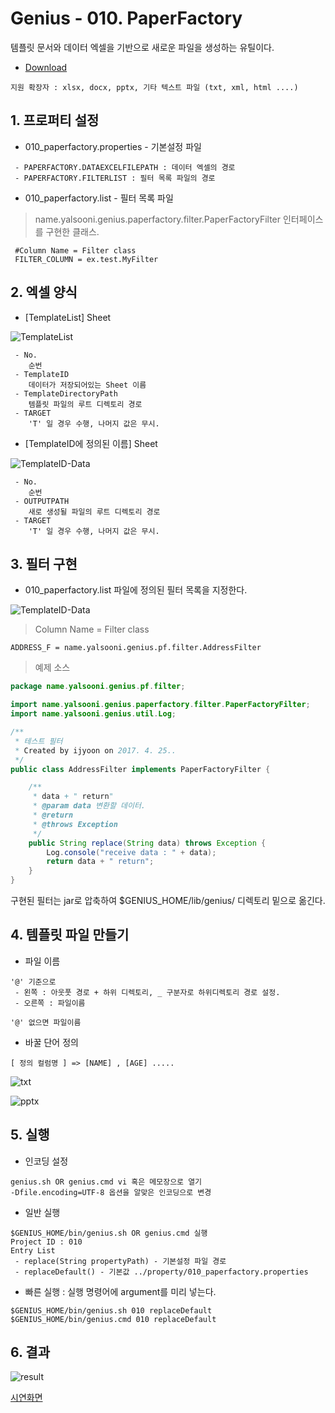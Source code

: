 # Genius - 010. PaperFactory

템플릿 문서와 데이터 엑셀을 기반으로 새로운 파일을 생성하는 유틸이다.
* [Download](https://github.com/yalsooni/Genius/releases/tag/v1.0)

~~~
지원 확장자 : xlsx, docx, pptx, 기타 텍스트 파일 (txt, xml, html ....)
~~~

## 1. 프로퍼티 설정

 - 010_paperfactory.properties - 기본설정 파일

~~~
 - PAPERFACTORY.DATAEXCELFILEPATH : 데이터 엑셀의 경로
 - PAPERFACTORY.FILTERLIST : 필터 목록 파일의 경로
~~~

 - 010_paperfactory.list - 필터 목록 파일

> name.yalsooni.genius.paperfactory.filter.PaperFactoryFilter 인터페이스를 구현한 클래스.
~~~
 #Column Name = Filter class
 FILTER_COLUMN = ex.test.MyFilter
~~~

## 2. 엑셀 양식

- ﻿[TemplateList] Sheet

![TemplateList](https://github.com/yalsooni/Genius/blob/master/op/img/010/010_temp.png)

~~~
 - No.
    순번
 - TemplateID
    데이터가 저장되어있는 Sheet 이름
 - TemplateDirectoryPath
    템플릿 파일의 루트 디렉토리 경로
 - TARGET
    'T' 일 경우 수행, 나머지 값은 무시.
~~~

- [TemplateID에 정의된 이름] Sheet

![TemplateID-Data](https://github.com/yalsooni/Genius/blob/master/op/img/010/010_data.png)

~~~
 - No.
    순번
 - OUTPUTPATH
    새로 생성될 파일의 루트 디렉토리 경로
 - TARGET
    'T' 일 경우 수행, 나머지 값은 무시.
~~~

## 3. 필터 구현

- 010_paperfactory.list 파일에 정의된 필터 목록을 지정한다.

![TemplateID-Data](https://github.com/yalsooni/Genius/blob/master/op/img/010/010_filter.png)

> Column Name = Filter class

~~~
﻿ADDRESS_F = name.yalsooni.genius.pf.filter.AddressFilter
~~~

> 예제 소스

~~~java
package name.yalsooni.genius.pf.filter;

import name.yalsooni.genius.paperfactory.filter.PaperFactoryFilter;
import name.yalsooni.genius.util.Log;

/**
 * 테스트 필터
 * Created by ijyoon on 2017. 4. 25..
 */
public class AddressFilter implements PaperFactoryFilter {

    /**
     * data + " return"
     * @param data 변환할 데이터.
     * @return
     * @throws Exception
     */
    public String replace(String data) throws Exception {
        Log.console("receive data : " + data);
        return data + " return";
    }
}
~~~

구현된 필터는 jar로 압축하여 $GENIUS_HOME/lib/genius/ 디렉토리 밑으로 옮긴다.

## 4. 템플릿 파일 만들기

- 파일 이름

~~~
'@' 기준으로
 - 왼쪽 : 아웃풋 경로 + 하위 디렉토리, _ 구분자로 하위디렉토리 경로 설정.
 - 오른쪽 : 파일이름

'@' 없으면 파일이름
~~~

- 바꿀 단어 정의

~~~
[ 정의 컬럼명 ] => [NAME] , [AGE] .....
~~~

![txt](https://github.com/yalsooni/Genius/blob/master/op/img/010/010_temp_txt.png)

![pptx](https://github.com/yalsooni/Genius/blob/master/op/img/010/010_temp_pptx.png)


## 5. 실행

- 인코딩 설정
~~~
genius.sh OR genius.cmd vi 혹은 메모장으로 열기
-Dfile.encoding=UTF-8 옵션을 알맞은 인코딩으로 변경
~~~

- 일반 실행
~~~
$GENIUS_HOME/bin/genius.sh OR genius.cmd 실행
Project ID : 010
Entry List
 - replace(String propertyPath) - 기본설정 파일 경로
 - replaceDefault() - 기본값 ../property/010_paperfactory.properties
~~~

- 빠른 실행 : 실행 명령어에 argument를 미리 넣는다.
~~~
$GENIUS_HOME/bin/genius.sh 010 replaceDefault
$GENIUS_HOME/bin/genius.cmd 010 replaceDefault
~~~


## 6. 결과

![result](https://github.com/yalsooni/Genius/blob/master/op/img/010/010_result.png)



[시연화면](https://youtu.be/TkhFibd4DhQ)

